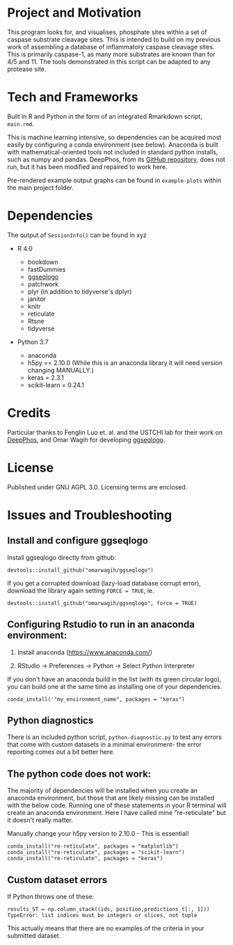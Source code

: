 # Project and Motivation

This program looks for, and visualises, phosphate sites within a set of caspase substrate cleavage sites. This is intended to build on my previous work of assembling a database of inflammatory caspase cleavage sites. This is primarily caspase-1, as many more substrates are known than for 4/5 and 11. The tools demonstrated in this script can be adapted to any protease site.

# Tech and Frameworks

Built in R and Python in the form of an integrated Rmarkdown script, ```main.rmd```.

This is machine learning intensive, so dependencies can be acquired most easily by configuring a conda environment (see below). Anaconda is built with mathematical-oriented tools not included in standard python installs, such as numpy and pandas. DeepPhos, from its [GitHub repository](https://github.com/USTC-HIlab/DeepPhos), does not run, but it has been modified and repaired to work here.

Pre-rendered example output graphs can be found in ```example-plots``` within the main project folder.

# Dependencies

The output of ```SessionInfo()``` can be found in xyz

* R 4.0
  * bookdown
  * fastDummies
  * [ggseqlogo](https://omarwagih.github.io/ggseqlogo/)
  * patchwork
  * plyr (in addition to tidyverse's dplyr)
  * janitor
  * knitr
  * reticulate
  * Rtsne
  * tidyverse

* Python 3.7
  * anaconda
  * h5py == 2.10.0 (While this is an anaconda library it will need version changing MANUALLY.)
  * keras = 2.3.1
  * scikit-learn = 0.24.1

# Credits

Particular thanks to Fenglin Luo et. al. and the USTCHI lab for their work on [DeepPhos](https://academic.oup.com/bioinformatics/article/35/16/2766/5270665), and Omar Wagih for developing [ggseqlogo](https://academic.oup.com/bioinformatics/article/33/22/3645/3980251).

# License

Published under GNU AGPL 3.0. Licensing terms are enclosed.

# Issues and Troubleshooting

## Install and configure ggseqlogo

Install ggseqlogo directly from github:

```
devtools::install_github("omarwagih/ggseqlogo")
```

If you get a corrupted download (lazy-load database corrupt error), download the library again setting ```FORCE = TRUE```, ie.

```
devtools::install_github("omarwagih/ggseqlogo", force = TRUE)
```

## Configuring Rstudio to run in an anaconda environment:

1) Install anaconda (https://www.anaconda.com/)

2) RStudio -> Preferences -> Python -> Select Python Interpreter

If you don't have an anaconda build in the list (with its green circular logo), you can build one at the same time as installing one of your dependencies.
```
conda_install('"my_environment_name", packages = "keras")
```

## Python diagnostics
There is an included python script, ```python-diagnostic.py``` to test any errors that come with custom datasets in a minimal environment- the error reporting comes out a bit better here.

## The python code does not work:
The majority of dependencies will be installed when you create an anaconda environment, but those that are likely missing can be installed with the below code. Running one of these statements in your R terminal will create an anaconda environment. Here I have called mine "re-reticulate" but it doesn't really matter. 

Manually change your h5py version to 2.10.0 - This is essential!

```
conda_install("re-reticulate", packages = "matplotlib")
conda_install("re-reticulate", packages = "scikit-learn")
conda_install("re-reticulate", packages = "keras")
```

## Custom dataset errors

If Python throws one of these:

```
results_ST = np.column_stack((ids, position,predictions_t[:, 1]))
TypeError: list indices must be integers or slices, not tuple 
```

This actually means that there are no examples of the criteria in your submitted dataset.



